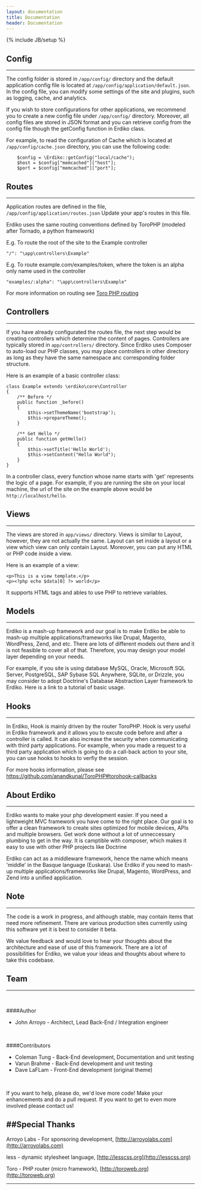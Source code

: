 ```yaml
---
layout: documentation
title: Documentation 
header: Documentation
---
```

{% include JB/setup %}

<div id = "section-0"></div>
<div id = "config"></div>

## Config
---

The config folder is stored in `/app/config/` directory and the default application config file is located at `/app/config/application/default.json`.
In the config file, you can modify some settings of the site and plugins, such as logging, cache, and analytics.  

If you wish to store configurations for other applications, we recommend you to create a new config file under `/app/config/` directory. Moreover, all config files are stored in JSON format and you can retrieve config from the config file though the getConfig function in Erdiko class.  

For example, to read the configuration of Cache which is located at `/app/config/cache.json` directory, you can use the following code:

		$config = \Erdiko::getConfig("local/cache");
		$host = $config["memcached"]["host"];				
		$port = $config["memcached"]["port"];

<div id = "routes"></div>

## Routes
---

Application routes are defined in the file, `/app/config/application/routes.json` 
Update your app's routes in this file.

Erdiko uses the same routing conventions defined by ToroPHP (modeled after Tornado, a python framework)

E.g. To route the root of the site to the Example controller 
	
	"/": "\app\controllers\Example"

E.g. To route example.com/examples/token, where the token is an alpha only name used in the controller
	
	"examples/:alpha": "\app\controllers\Example"

For more information on routing see [Toro PHP routing](https://github.com/anandkunal/ToroPHP#routing-basics)

<div id = "controllers"></div>

## Controllers
---

If you have already configurated the routes file, the next step would be creating controllers which determine the content of pages.  Controllers are typically stored in `app/controllers/` directory.  Since Erdiko uses Composer to auto-load our PHP classes, you may place controllers in other directory as long as they have the same namespace anc corresponding folder structure.

Here is an example of a basic controller class:

	class Example extends \erdiko\core\Controller
	{
		/** Before */
		public function _before()
		{
			$this->setThemeName('bootstrap');
			$this->prepareTheme();
		}

		/** Get Hello */
		public function getHello()
		{
			$this->setTitle('Hello World');
			$this->setContent("Hello World");
		}
	}

In a controller class, every function whose name starts with 'get' represents the logic of a page. For example, if you are running the site on your local machine, the url of the site on the example above would be `http://localhost/hello`.


<div id = "views"></div>

## Views
---

The views are stored in `app/views/` directory.  Views is similar to Layout, however, they are not actually the same. Layout can set inside a layout or a view which view can only contain Layout. Moreover, you can put any HTML or PHP code inside a view.

Here is an example of a view:

	<p>This is a view template.</p>
	<p><?php echo $data[0] ?> world</p>

It supports HTML tags and ables to use PHP to retrieve variables.


<div id = "models"></div>

## Models
---

Erdiko is a mash-up framework and our goal is to make Erdiko be able to mash-up multiple applications/frameworks like Drupal, Magento, WordPress, Zend, and etc.  There are lots of different models out there and it is not feasible to cover all of that.  Therefore, you may design your model layer depending on your needs.

For example, if you site is using database MySQL, Oracle, Microsoft SQL Server, PostgreSQL, SAP Sybase SQL Anywhere, SQLite, or Drizzle, you may consider to adopt Doctrine's Database Abstraction Layer framework to Erdiko.
Here is a link to a tutorial of basic usage.


<div id = "hooks"></div>

## Hooks
---

In Erdiko, Hook is mainly driven by the router ToroPHP. Hook is very useful in Erdiko framework and it allows you to excute code before and after a controller is called.  It can also increase the security when communicating with third party applications.  For example, when you made a request to a third party application which is going to do a call-back action to your site, you can use hooks to hooks to verfiy the session.

For more hooks information, please see https://github.com/anandkunal/ToroPHP#torohook-callbacks


<div id = "about_erdiko"></div>

## About Erdiko
---

Erdiko wants to make your php development easier. If you need a lightweight MVC framework you have come to the right place. Our goal is to offer a clean framework to create sites optimized for mobile devices, APIs and multiple browsers.  Get work done without a lot of unneccessary plumbing to get in the way.  It is camptible with composer, which makes it easy to use with other PHP projects like Doctrine


Erdiko can act as a middleware framework, hence the name which means 'middle' in the Basque language (Euskara). Use Erdiko if you need to mash-up multiple applications/frameworks like Drupal, Magento, WordPress, and Zend into a unified application.


<div id = "note"></div>

## Note
---

The code is a work in progress, and although stable, may contain items that need more refinement. There are various production sites currently using this software yet it is best to consider it beta.

We value feedback and would love to hear your thoughts about the architecture and ease of use of this framework. There are a lot of possibilities for Erdiko, we value your ideas and thoughts about where to take this codebase.


<div id = "team"></div>

## Team
---

<br>

####Author
* John Arroyo - Architect, Lead Back-End / Integration engineer

<br>

####Contributors
* Coleman Tung - Back-End development, Documentation and unit testing
* Varun Brahme - Back-End development and unit testing
* Dave LaFLam - Front-End development (original theme)

<br>
		
If you want to help, please do, we'd love more code! Make your enhancements and do a pull request. If you want to get to even more involved please contact us!


<div id = "special_thanks"></div>

##Special Thanks
---

Arroyo Labs - For sponsoring development, [http://arroyolabs.com](http://arroyolabs.com)

less - dynamic stylesheet language, [http://lesscss.org](http://lesscss.org)

Toro - PHP router (micro framework), [http://toroweb.org](http://toroweb.org)


---

